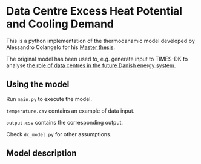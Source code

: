 # Data Centre Excess Heat Potential and Cooling Demand

This is a python implementation of the thermodanamic model developed by Alessandro Colangelo for his [Master thesis][Alessandro's thesis].

The original model has been used to, e.g. generate input to TIMES-DK to analyse [the role of data centres in the future Danish energy system][TIMES-DK DC paper].

[Alessandro's thesis]: https://www.sys.man.dtu.dk/-/media/Centre/SYS_Systems_Analysis/Master-Theses/AColangelo_Master_Thesis_DTU.ashx?la=da&hash=626BCB6F1CAA882326E384E6EABE3647877E50CB
[TIMES-DK DC paper]: https://doi.org/10.1016/j.energy.2020.116928

## Using the model

Run `main.py` to execute the model.

`temperature.csv` contains an example of data input.

`output.csv` contains the corresponding output.

Check `dc_model.py` for other assumptions.

## Model description

